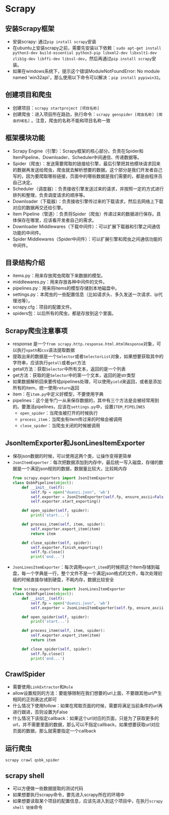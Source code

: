 # Scrapy

## 安装Scrapy框架
- 安装scrapy: 通过`pip install scrapy`安装
- 在ubuntu上安装scrapy之前，需要先安装以下依赖：`sudo apt-get install python3-dev build-essential python3-pip libxml2-dev libxslt1-dev zlib1g-dev libffi-dev libssl-dev`，然后再通过`pip install scrapy`安装。
- 如果在windows系统下，提示这个错误ModuleNotFoundError: No module named 'win32api'，那么使用以下命令可以解决：`pip install pypiwin32`。

## 创建项目和爬虫
- 创建项目：`scrapy startproject [项目名称]`
- 创建爬虫：进入项目所在路劲，执行命令：`scrapy genspider [爬虫名称] [爬虫的域名]` 。注意，爬虫的名称不能和项目名称一致

## 框架模块功能
- Scrapy Engine（引擎）：Scrapy框架的核心部分。负责在Spider和ItemPipeline、Downloader、Scheduler中间通信、传递数据等。
- Spider（爬虫）：发送需要爬取的链接给引擎，最后引擎把其他模块请求回来的数据再发送给爬虫，爬虫就去解析想要的数据。这个部分是我们开发者自己写的，因为要爬取哪些链接，页面中的哪些数据是我们需要的，都是由程序员自己决定。
- Scheduler（调度器）：负责接收引擎发送过来的请求，并按照一定的方式进行排列和整理，负责调度请求的顺序等。
- Downloader（下载器）：负责接收引擎传过来的下载请求，然后去网络上下载对应的数据再交还给引擎。
- Item Pipeline（管道）：负责将Spider（爬虫）传递过来的数据进行保存。具体保存在哪里，应该看开发者自己的需求。
- Downloader Middlewares（下载中间件）：可以扩展下载器和引擎之间通信功能的中间件。
- Spider Middlewares（Spider中间件）：可以扩展引擎和爬虫之间通信功能的中间件。

## 目录结构介绍
- items.py：用来存放爬虫爬取下来数据的模型。
- middlewares.py：用来存放各种中间件的文件。
- pipelines.py：用来将items的模型存储到本地磁盘中。
- settings.py：本爬虫的一些配置信息（比如请求头、多久发送一次请求、ip代理池等）。
- scrapy.cfg：项目的配置文件。
- spiders包：以后所有的爬虫，都是存放到这个里面。

## Scrapy爬虫注意事项
- response 是一个`from scrapy.http.response.html.HtmlResponse`对象，可以执行`xpath`和`css`语法提取数据
- 提取出来的数据是一个`Selector`或者`SelectorList`对象，如果想要获取其中的字符串，应该执行`getall`或者`get`方法
- getall方法：获取`Selector`中所有文本，返回的是一个列表
- get方法：获取的是`Selector`中的第一个文本，返回的是str类型
- 如果数据解析回来要传给pipelines处理，可以使用`yield`来返回，或者是添加所有的item，统一使用`return`返回
- item：在`item.py`中定义好模型，不要使用字典
- pipelines：这个是专门一从来保存数据的，其中有三个方法是会被经常用到的。要激活pipelines，应该在`settings.py`中，设置`ITEM_PIPELINES`
    - `open_spider`：当爬虫被打开的时候执行
    - `process_item`：当爬虫有item传过来的时候会被调用
    - `close_spider`：当爬虫关闭的时候被调用


## JsonItemExporter和JsonLinesItemExporter
- 保存json数据的时候，可以使用这两个类，让操作变得更简单
- `JsonItemExporter`：每次把数据添加到内存中，最后统一写入磁盘，存储的数据是一个满足json规则的数据，数据量比较大，比较耗内存
    ```python
    from scrapy.exporters import JsonItemExporter
    class QsbkPipeline(object):
        def __init__(self):
            self.fp = open("duanzi.josn", 'wb')
            self.exporter = JsonItemExporter(self.fp, ensure_ascii=False, encoding='utf-8')
            self.exporter.start_exporting()

        def open_spider(self, spider):
            print('start...')

        def process_item(self, item, spider):
            self.exporter.export_item(item)
            return item

        def close_spider(self, spider):
            self.exporter.finish_exporting()
            self.fp.close()
            print('end...')
    ```
- `JsonLinesItemExporter`：每次调用`export_item`的时候把这个item存储到磁盘，每一个字典是一行，整个文件不是一个满足json格式的文件，每次处理初级的时候直接存储到硬盘，不耗内存，数据比较安全
    ```python
    from scrapy.exporters import JsonLinesItemExporter
    class QsbkPipeline(object):
        def __init__(self):
            self.fp = open("duanzi.josn", 'wb')
            self.exporter = JsonLinesItemExporter(self.fp, ensure_ascii=False, encoding='utf-8')

        def open_spider(self, spider):
            print('start...')

        def process_item(self, item, spider):
            self.exporter.export_item(item)
            return item

        def close_spider(self, spider):
            self.fp.close()
            print('end...')
    ```

## CrawlSpider
- 需要使用`LinkExtractor`和`Rule`
- allow设置规则的方法：要能够限制在我们想要的url上面，不要跟其他url产生相同的正则表达式即可
- 什么情况下使用follow：如果在爬取页面的时候，需要将满足当前条件的url再进行跟进，否则设置为False
- 什么情况下该指定callback：如果这个url对应的页面，只是为了获取更多的url，并不需要里面的数据，那么可以不指定callback，如果想要获取url对应页面的数据，那么就需要指定一个callback

## 运行爬虫
`scrapy crawl qsbk_spider`

## scrapy shell
- 可以方便做一些数据提取的测试代码
- 如果想要执行scrapy命令，要先进入scrapy所在的环境中
- 如果想要读取某个项目的配置信息，应该先进入到这个项目中，在执行`scrapy shell 链接`命令